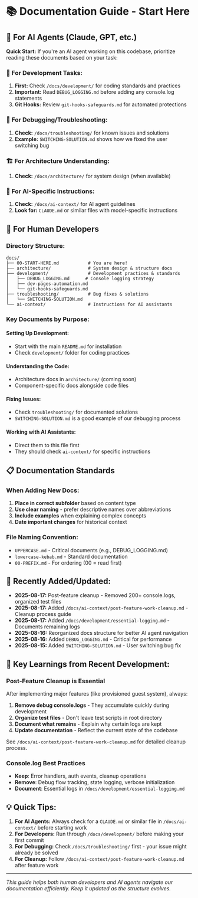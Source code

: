 # 📚 Documentation Guide - Start Here

## 🤖 For AI Agents (Claude, GPT, etc.)

**Quick Start:** If you're an AI agent working on this codebase, prioritize reading these documents based on your task:

### 🔧 For Development Tasks:
1. **First:** Check `/docs/development/` for coding standards and practices
2. **Important:** Read `DEBUG_LOGGING.md` before adding any console.log statements
3. **Git Hooks:** Review `git-hooks-safeguards.md` for automated protections

### 🐛 For Debugging/Troubleshooting:
1. **Check:** `/docs/troubleshooting/` for known issues and solutions
2. **Example:** `SWITCHING-SOLUTION.md` shows how we fixed the user switching bug

### 🏗️ For Architecture Understanding:
1. **Check:** `/docs/architecture/` for system design (when available)

### 📝 For AI-Specific Instructions:
1. **Check:** `/docs/ai-context/` for AI agent guidelines
2. **Look for:** `CLAUDE.md` or similar files with model-specific instructions

## 👥 For Human Developers

### Directory Structure:
```
docs/
├── 00-START-HERE.md           # You are here!
├── architecture/              # System design & structure docs
├── development/               # Development practices & standards
│   ├── DEBUG_LOGGING.md      # Console logging strategy
│   ├── dev-pages-automation.md
│   └── git-hooks-safeguards.md
├── troubleshooting/           # Bug fixes & solutions
│   └── SWITCHING-SOLUTION.md
└── ai-context/                # Instructions for AI assistants
```

### Key Documents by Purpose:

#### Setting Up Development:
- Start with the main `README.md` for installation
- Check `development/` folder for coding practices

#### Understanding the Code:
- Architecture docs in `architecture/` (coming soon)
- Component-specific docs alongside code files

#### Fixing Issues:
- Check `troubleshooting/` for documented solutions
- `SWITCHING-SOLUTION.md` is a good example of our debugging process

#### Working with AI Assistants:
- Direct them to this file first
- They should check `ai-context/` for specific instructions

## 📋 Documentation Standards

### When Adding New Docs:
1. **Place in correct subfolder** based on content type
2. **Use clear naming** - prefer descriptive names over abbreviations
3. **Include examples** when explaining complex concepts
4. **Date important changes** for historical context

### File Naming Convention:
- `UPPERCASE.md` - Critical documents (e.g., DEBUG_LOGGING.md)
- `lowercase-kebab.md` - Standard documentation
- `00-PREFIX.md` - For ordering (00 = read first)

## 🔄 Recently Added/Updated:

- **2025-08-17:** Post-feature cleanup - Removed 200+ console.logs, organized test files
- **2025-08-17:** Added `/docs/ai-context/post-feature-work-cleanup.md` - Cleanup process guide
- **2025-08-17:** Added `/docs/development/essential-logging.md` - Documents remaining logs
- **2025-08-16:** Reorganized docs structure for better AI agent navigation
- **2025-08-16:** Added `DEBUG_LOGGING.md` - Critical for performance
- **2025-08-15:** Added `SWITCHING-SOLUTION.md` - User switching bug fix

## 🎯 Key Learnings from Recent Development:

### Post-Feature Cleanup is Essential
After implementing major features (like provisioned guest system), always:
1. **Remove debug console.logs** - They accumulate quickly during development
2. **Organize test files** - Don't leave test scripts in root directory
3. **Document what remains** - Explain why certain logs are kept
4. **Update documentation** - Reflect the current state of the codebase

See `/docs/ai-context/post-feature-work-cleanup.md` for detailed cleanup process.

### Console.log Best Practices
- **Keep**: Error handlers, auth events, cleanup operations
- **Remove**: Debug flow tracking, state logging, verbose initialization
- **Document**: Essential logs in `/docs/development/essential-logging.md`

## 💡 Quick Tips:

1. **For AI Agents:** Always check for a `CLAUDE.md` or similar file in `/docs/ai-context/` before starting work
2. **For Developers:** Run through `/docs/development/` before making your first commit
3. **For Debugging:** Check `/docs/troubleshooting/` first - your issue might already be solved
4. **For Cleanup:** Follow `/docs/ai-context/post-feature-work-cleanup.md` after feature work

---

*This guide helps both human developers and AI agents navigate our documentation efficiently. Keep it updated as the structure evolves.*
